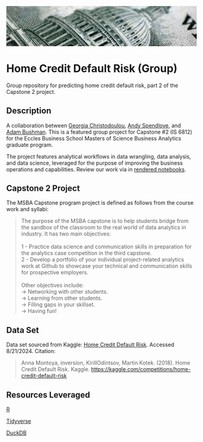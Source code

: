 ![Home Credit Default Risk Project Banner](./header.png)

# Home Credit Default Risk (Group)

Group repository for predicting home credit default risk, part 2 of the Capstone 2 project.


## Description

A collaboration between [Georgia Christodoulou](https://github.com/g-christodoulou), [Andy Spendlove](https://github.com/aspendlo92), and [Adam Bushman](https://github.com/adambushman). This is a featured group project for Capstone #2 (IS 6812) for the Eccles Business School Masters of Science Business Analytics graduate program.

The project features analytical workflows in data wrangling, data analysis, and data science, leveraged for the purpose of improving the business operations and capabilities. Review our work via in [rendered notebooks](https://adambushman.github.io/home-credit-default-risk-group/).


## Capstone 2 Project

The MSBA Capstone program project is defined as follows from the course work and syllabi:

>   The purpose of the MSBA capstone is to help students bridge from the sandbox of the classroom to the real world of data analytics in industry. It has two main objectives: <br> <br>
1 - Practice data science and communication skills in preparation for the analytics case competition in the third capstone. <br>
2 - Develop a portfolio of your individual project-related analytics work at Github  to showcase your technical and communication skills for prospective employers.  <br> <br>
Other objectives include: <br>
-> Networking with other students. <br>
-> Learning from other students. <br>
-> Filling gaps in your skillset. <br>
-> Having fun!


## Data Set

Data set sourced from Kaggle: 
[Home Credit Default Risk](https://www.kaggle.com/competitions/home-credit-default-risk/data?select=HomeCredit_columns_description.csv).
Accessed 8/21/2024. Citation:

>   Anna Montoya, inversion, KirillOdintsov, Martin Kotek. (2018). Home Credit Default Risk. Kaggle. https://kaggle.com/competitions/home-credit-default-risk


## Resources Leveraged 

[R](https://www.r-project.org/)

[Tidyverse](https://www.tidyverse.org/)

[DuckDB](https://duckdb.org/)

